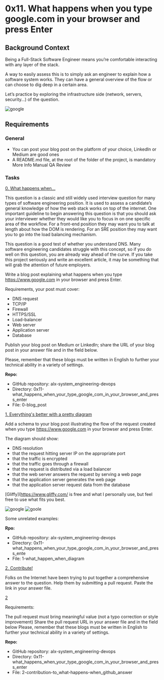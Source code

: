 # 0x11. What happens when you type google.com in your browser and press Enter

## Background Context
Being a Full-Stack Software Engineer means you’re comfortable interacting with any layer of the stack.

A way to easily assess this is to simply ask an engineer to explain how a software system works. They can have a general overview of the flow or can choose to dig deep in a certain area.

Let’s practice by exploring the infrastructure side (network, servers, security…) of the question.

![google](./https://s3.amazonaws.com/intranet-projects-files/holbertonschool-sysadmin_devops/298/aJPw3mw.jpg)

## Requirements
### General
* You can post your blog post on the platform of your choice, LinkedIn or Medium are good ones
* A README.md file, at the root of the folder of the project, is mandatory
More Info
Manual QA Review

### Tasks

[0. What happens when...](./0-blog_post)

This question is a classic and still widely used interview question for many types of software engineering position. It is used to assess a candidate’s general knowledge of how the web stack works on top of the internet. One important guideline to begin answering this question is that you should ask your interviewer whether they would like you to focus in on one specific area of the workflow. For a front-end position they may want you to talk at length about how the DOM is rendering. For an SRE position they may want you to go into the load balancing mechanism.

This question is a good test of whether you understand DNS. Many software engineering candidates struggle with this concept, so if you do well on this question, you are already way ahead of the curve. If you take this project seriously and write an excellent article, it may be something that will grab the attention of future employers.

Write a blog post explaining what happens when you type https://www.google.com in your browser and press Enter.

Requirements, your post must cover:

* DNS request
* TCP/IP
* Firewall
* HTTPS/SSL
* Load-balancer
* Web server
* Application server
* Database

Publish your blog post on Medium or LinkedIn; share the URL of your blog post in your answer file and in the field below.

Please, remember that these blogs must be written in English to further your technical ability in a variety of settings.

**Repo:**

* GitHub repository: alx-system_engineering-devops
* Directory: 0x11-what_happens_when_your_type_google_com_in_your_browser_and_press_enter
* File: 0-blog_post

[1. Everything's better with a pretty diagram](./1-what_happen_when_diagram)

Add a schema to your blog post illustrating the flow of the request created when you type https://www.google.com in your browser and press Enter.

The diagram should show:

* DNS resolution
* that the request hitting server IP on the appropriate port
* that the traffic is encrypted
* that the traffic goes through a firewall
* that the request is distributed via a load balancer
* that the web server answers the request by serving a web page
* that the application server generates the web page
* that the application server request data from the database

[Gliffy](https://www.gliffy.com/ is free and what I personally use, but feel free to use what fits you best.

![google](http://i.imgur.com/i9ivkdo.png)
![goole](http://i.imgur.com/R8R3sqC.png)


Some unrelated examples:

**Rpo:**

* GitHub repository: alx-system_engineering-devops
* Directory: 0x11-what_happens_when_your_type_google_com_in_your_browser_and_press_ente
* File: 1-what_happen_when_diagram

[2. Contribute!](./2-contribution-to_what-happens-when_github_answer)

Folks on the Internet have been trying to put together a comprehensive answer to the question. Help them by submitting a pull request. Paste the link in your answer file.

[2](https://github.com/alex/what-happens-when#the-g-key-is-pressed)

Requirements:

The pull request must bring meaningful value (not a typo correction or style improvement)
Share the pull request URL in your answer file and in the field below
Please, remember that these blogs must be written in English to further your technical ability in a variety of settings.

**Repo:**

* GitHub repository: alx-system_engineering-devops
* Directory: 0x11-what_happens_when_your_type_google_com_in_your_browser_and_press_enter
* File: 2-contribution-to_what-happens-when_github_answer
